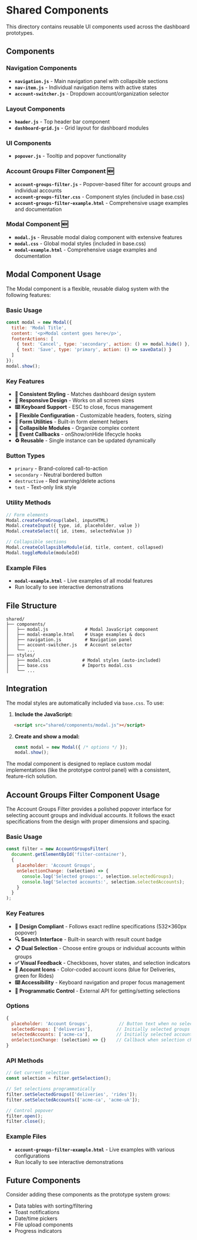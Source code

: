 # Shared Components

This directory contains reusable UI components used across the dashboard prototypes.

## Components

### Navigation Components
- **`navigation.js`** - Main navigation panel with collapsible sections
- **`nav-item.js`** - Individual navigation items with active states  
- **`account-switcher.js`** - Dropdown account/organization selector

### Layout Components
- **`header.js`** - Top header bar component
- **`dashboard-grid.js`** - Grid layout for dashboard modules

### UI Components
- **`popover.js`** - Tooltip and popover functionality

### **Account Groups Filter Component** 🆕
- **`account-groups-filter.js`** - Popover-based filter for account groups and individual accounts
- **`account-groups-filter.css`** - Component styles (included in base.css)
- **`account-groups-filter-example.html`** - Comprehensive usage examples and documentation

### **Modal Component** 🆕
- **`modal.js`** - Reusable modal dialog component with extensive features
- **`modal.css`** - Global modal styles (included in base.css)
- **`modal-example.html`** - Comprehensive usage examples and documentation

## Modal Component Usage

The Modal component is a flexible, reusable dialog system with the following features:

### Basic Usage
```javascript
const modal = new Modal({
  title: 'Modal Title',
  content: '<p>Modal content goes here</p>',
  footerActions: [
    { text: 'Cancel', type: 'secondary', action: () => modal.hide() },
    { text: 'Save', type: 'primary', action: () => saveData() }
  ]
});
modal.show();
```

### Key Features
- **🎨 Consistent Styling** - Matches dashboard design system
- **📱 Responsive Design** - Works on all screen sizes
- **⌨️ Keyboard Support** - ESC to close, focus management
- **🔧 Flexible Configuration** - Customizable headers, footers, sizing
- **📝 Form Utilities** - Built-in form element helpers
- **📂 Collapsible Modules** - Organize complex content
- **🎯 Event Callbacks** - onShow/onHide lifecycle hooks
- **♻️ Reusable** - Single instance can be updated dynamically

### Button Types
- `primary` - Brand-colored call-to-action
- `secondary` - Neutral bordered button  
- `destructive` - Red warning/delete actions
- `text` - Text-only link style

### Utility Methods
```javascript
// Form elements
Modal.createFormGroup(label, inputHTML)
Modal.createInput({ type, id, placeholder, value })
Modal.createSelect({ id, items, selectedValue })

// Collapsible sections
Modal.createCollapsibleModule(id, title, content, collapsed)
Modal.toggleModule(moduleId)
```

### Example Files
- **`modal-example.html`** - Live examples of all modal features
- Run locally to see interactive demonstrations

## File Structure
```
shared/
├── components/
│   ├── modal.js              # Modal JavaScript component
│   ├── modal-example.html    # Usage examples & docs
│   ├── navigation.js         # Navigation panel
│   ├── account-switcher.js   # Account selector
│   └── ...
├── styles/
│   ├── modal.css            # Modal styles (auto-included)
│   ├── base.css             # Imports modal.css
│   └── ...
```

## Integration

The modal styles are automatically included via `base.css`. To use:

1. **Include the JavaScript:**
```html
   <script src="shared/components/modal.js"></script>
```

2. **Create and show a modal:**
   ```javascript
   const modal = new Modal({ /* options */ });
   modal.show();
   ```

The modal component is designed to replace custom modal implementations (like the prototype control panel) with a consistent, feature-rich solution.

## Account Groups Filter Component Usage

The Account Groups Filter provides a polished popover interface for selecting account groups and individual accounts. It follows the exact specifications from the design with proper dimensions and spacing.

### Basic Usage
```javascript
const filter = new AccountGroupsFilter(
  document.getElementById('filter-container'),
  {
    placeholder: 'Account Groups',
    onSelectionChange: (selection) => {
      console.log('Selected groups:', selection.selectedGroups);
      console.log('Selected accounts:', selection.selectedAccounts);
    }
  }
);
```

### Key Features
- **🎯 Design Compliant** - Follows exact redline specifications (532×360px popover)
- **🔍 Search Interface** - Built-in search with result count badge
- **📋 Dual Selection** - Choose entire groups or individual accounts within groups  
- **✅ Visual Feedback** - Checkboxes, hover states, and selection indicators
- **🎨 Account Icons** - Color-coded account icons (blue for Deliveries, green for Rides)
- **⌨️ Accessibility** - Keyboard navigation and proper focus management
- **🔧 Programmatic Control** - External API for getting/setting selections

### Options
```javascript
{
  placeholder: 'Account Groups',           // Button text when no selection
  selectedGroups: ['deliveries'],         // Initially selected groups
  selectedAccounts: ['acme-ca'],          // Initially selected accounts  
  onSelectionChange: (selection) => {}    // Callback when selection changes
}
```

### API Methods
```javascript
// Get current selection
const selection = filter.getSelection();

// Set selections programmatically
filter.setSelectedGroups(['deliveries', 'rides']);
filter.setSelectedAccounts(['acme-ca', 'acme-uk']);

// Control popover
filter.open();
filter.close();
```

### Example Files
- **`account-groups-filter-example.html`** - Live examples with various configurations
- Run locally to see interactive demonstrations

## Future Components

Consider adding these components as the prototype system grows:
- Data tables with sorting/filtering
- Toast notifications
- Date/time pickers
- File upload components
- Progress indicators 